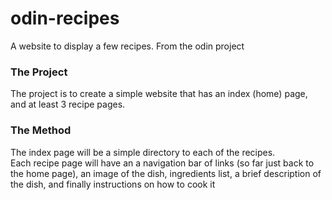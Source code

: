 # odin-recipes
A website to display a few recipes. From the odin project

### The Project
The project is to create a simple website that has an index (home) page, and
at least 3 recipe pages. 

### The Method
The index page will be a simple directory to each of the recipes.<br>
Each recipe page will have an a navigation bar of links (so far just back 
to the home page), an image of the dish, ingredients list, a brief 
description of the dish, and finally instructions on how to cook it